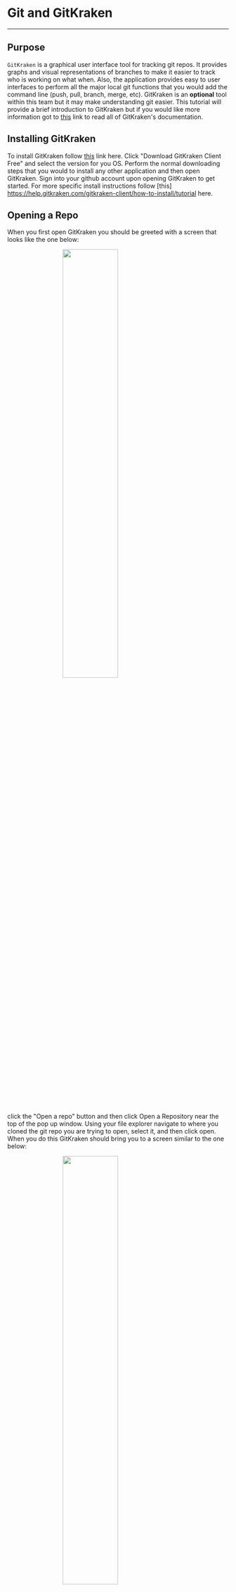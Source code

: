 # Git and GitKraken

---

## Purpose

`GitKraken` is a graphical user interface tool for tracking git repos. It 
provides graphs and visual representations of branches to make it easier to 
track who is working on what when. Also, the application provides easy to user 
interfaces to perform all the major local git functions that you would add the 
command line (push, pull, branch, merge, etc). GitKraken is an **optional** 
tool within this team but it may make understanding git easier. This tutorial 
will provide a brief introduction to GitKraken but if you would like more 
information got to [this](https://help.gitkraken.com/gitkraken-client/how-to-install/) 
link to read all of GitKraken's documentation.

## Installing GitKraken

To install GitKraken follow [this](https://www.gitkraken.com) link here. Click 
"Download GitKraken Client Free" and select the version for you OS. Perform the 
normal downloading steps that you would to install any other application and 
then open GitKraken. Sign into your github account upon opening GitKraken to 
get started. For more specific install instructions follow [this] https://help.gitkraken.com/gitkraken-client/how-to-install/tutorial here.

## Opening a Repo

When you first open GitKraken you should be greeted with a screen that looks 
like the one below:

<img src="/images/git/GitKraken/GitKrakenHomeScreen.png" width="50%" style="margin-left: auto; margin-right: auto; display: block;" />

click the "Open a repo" button and then click Open a Repository near the top of 
the pop up window. Using your file explorer navigate to where you cloned the 
git repo you are trying to open, select it, and then click open. When you do 
this GitKraken should bring you to a screen similar to the one below:

<img src="/images/git/GitKraken/RepoHomeScreen.png" width="50%" style="margin-left: auto; margin-right: auto; display: block;" />

## Checking Out and Creating Branches

To check out a branch just double click on the branch name within in the tree 
and watch the a checkmark appear next to the branch name. To create a new branch 
right click on the branch that you would like to branch off of and click 
"Create branch here". Enter your branch name in the box that pops up and then 
click enter.

## Committing File Changes.

When you have file changes waiting to be committed a dotted bubble will appear 
at the top of your git tree. Click on the "// WIP" text box to see the files 
that you can commit on a screen that pops up on the right side. You can 
selectively add files that you want to include in your next commit by hovering 
over the changed files and selecting stage file, or you can commit all changed 
files by clicking the stage all changes button above the changed files. Feal 
free to click on any of the changed files for GitKraken to show you what 
changed in those files. Once you have staged the files you want to commit, write 
a commit message in the text box below the staged files and then click the 
commit changes to 1 file button. 

## Pushing and Pulling

When you are ready to push your changes from a branch, switch to that branch and
click the push button at the top of your screen. If the branch was just created 
it might ask if you want to create an origin for that branch and just click yes.
To pull down the most recent changes to a repository press the pull button at 
the top of the screen. It may default to fetch, but if you press the dropdown 
arrow you can switch to "Pull (fast-forward if possible)".

## Merging

When you want to merge two branches together switch to the branch that you want 
to merge another branch into. Then right click on the other branch and click: 
"Merge 'Other branch name' into 'Current branch name'". If there are merge 
conflicts Gitkraken will guide you through solving them, or you can solve them 
on your own in your own IDE or merge resolution tool. Don't forget to commit and 
push your merge after successfully debugging any merge conflicts.